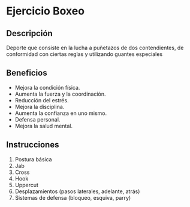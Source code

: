 # Ejercicio Boxeo

## Descripción
Deporte que consiste en la lucha a puñetazos de dos contendientes, de conformidad con ciertas reglas y utilizando guantes especiales

## Beneficios
- Mejora la condición física.
- Aumenta la fuerza y la coordinación.
- Reducción del estrés.
- Mejora la disciplina.
- Aumenta la confianza en uno mismo.
- Defensa personal.
- Mejora la salud mental.

## Instrucciones
1. Postura básica  
2. Jab  
3. Cross  
4. Hook  
5. Uppercut  
6. Desplazamientos (pasos laterales, adelante, atrás)  
7. Sistemas de defensa (bloqueo, esquiva, parry)